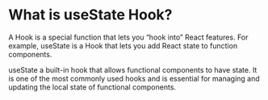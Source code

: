 # What is useState Hook?

A Hook is a special function that lets you “hook into” React features. For example, useState is a Hook that lets you add React state to function components.

useState a built-in hook that allows functional components to have state. It is one of the most commonly used hooks and is essential for managing and updating the local state of functional components.
